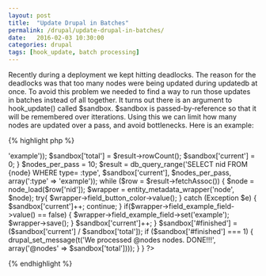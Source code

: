 ```yaml
---
layout: post
title:  "Update Drupal in Batches"
permalink: /drupal/update-drupal-in-batches/
date:   2016-02-03 10:30:00
categories: drupal
tags: [hook_update, batch processing]
---
```

Recently during a deployment we kept hitting deadlocks.  The reason for the deadlocks was that too many nodes were being updated during updatedb at once.  To avoid this problem we needed to find a way to run those updates in batches instead of all together.  It turns out there is an argument to hook_update() called $sandbox.  $sandbox is passed-by-reference so that it will be remembered over itterations.  Using this we can limit how many nodes are updated over a pass, and avoid bottlenecks.  Here is an example:

{% highlight php %} 
<?php 
/**
 * Implements a test update.
 */
function example_update_7000(&$sandbox) {
  if (!isset($sandbox['total'])) {
    $result = db_query('SELECT nid FROM {node} WHERE type = :type', array(':type' => 'example'));
    $sandbox['total'] = $result->rowCount();
    $sandbox['current'] = 0;
  }

  $nodes_per_pass = 10;
  $result = db_query_range('SELECT nid FROM {node} WHERE type= :type', $sandbox['current'], $nodes_per_pass, array(':type' => 'example'));

  while ($row = $result->fetchAssoc()) {
    $node = node_load($row['nid']);
    $wrapper = entity_metadata_wrapper('node', $node);

    try{
      $wrapper->field_button_color->value();
    } catch (Exception $e) {
      $sandbox['current']++;
      continue;
    }

    if($wrapper->field_example_field->value() == false) {
      $wrapper->field_example_field->set('example');
      $wrapper->save();
    }

    $sandbox['current']++;
  }

  $sandbox['#finished'] = ($sandbox['current'] / $sandbox['total']);

  if ($sandbox['#finished'] === 1) {
    drupal_set_message(t('We processed @nodes nodes. DONE!!!', array('@nodes' => $sandbox['total'])));
  }
}
?>
{% endhighlight %}